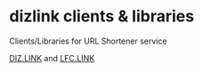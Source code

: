 dizlink clients & libraries
===============

Clients/Libraries for URL Shortener service

[DIZ.LINK](http://diz.link) and [LFC.LINK](http://lfc.link)  
